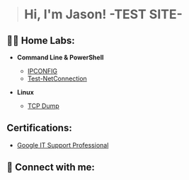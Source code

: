 > <h1>Hi, I'm Jason! -TEST SITE- 
<h2>👨‍💻 Home Labs:</h2>

- <b>Command Line & PowerShell </b>
  - [IPCONFIG](https://github.com/jasondasho/Find-IP-Lab)
  - [Test-NetConnection](https://github.com/jasondasho/Test-NetConnection)
 
- <b>Linux </b>
    - [TCP Dump](https://github.com/jasondasho/TCP-Dump)
<h2> Certifications:</h2>
   

 - [Google IT Support Professional](https://github.com/jasondasho/Find-IP-Lab/files/12328717/Coursera.PQKLU77YAQLJ.pdf)


    
          
<h2> 🤳 Connect with me:</h2>



[linkedin]: https://linkedin.com/in/
